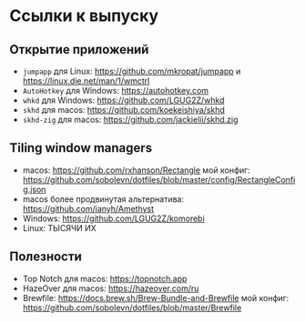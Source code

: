 # Ссылки к выпуску

## Открытие приложений

- `jumpapp` для Linux: https://github.com/mkropat/jumpapp и https://linux.die.net/man/1/wmctrl
- `AutoHotkey` для Windows: https://autohotkey.com
- `whkd` для Windows: https://github.com/LGUG2Z/whkd
- `skhd` для macos: https://github.com/koekeishiya/skhd
- `skhd-zig` для macos: https://github.com/jackielii/skhd.zig

## Tiling window managers

- macos: https://github.com/rxhanson/Rectangle мой конфиг: https://github.com/sobolevn/dotfiles/blob/master/config/RectangleConfig.json
- macos более продвинутая альтернатива: https://github.com/ianyh/Amethyst
- Windows: https://github.com/LGUG2Z/komorebi
- Linux: ТЫСЯЧИ ИХ

## Полезности

- Top Notch для macos: https://topnotch.app
- HazeOver для macos: https://hazeover.com/ru
- Brewfile: https://docs.brew.sh/Brew-Bundle-and-Brewfile мой конфиг: https://github.com/sobolevn/dotfiles/blob/master/Brewfile
